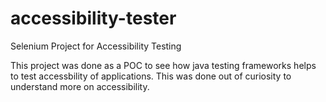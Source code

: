 # accessibility-tester
Selenium Project for Accessibility Testing

This project was done as a POC to see how java testing frameworks helps to test accessbility of applications. This was done out of curiosity to understand more on accessibility.
